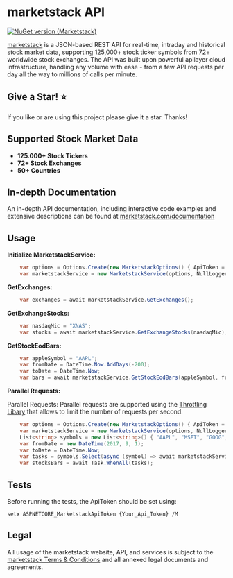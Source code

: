 # marketstack API
[![NuGet version (Marketstack)](https://img.shields.io/nuget/v/Marketstack.svg?style=flat-square)](https://www.nuget.org/packages/Marketstack/)


[marketstack](https://marketstack.com) is a JSON-based REST API for real-time, intraday and historical stock market data, supporting 125,000+ stock ticker symbols from 72+ worldwide stock exchanges. The API was built upon powerful apilayer cloud infrastructure, handling any volume with ease - from a few API requests per day all the way to millions of calls per minute.

## Give a Star! :star:
If you like or are using this project please give it a star. Thanks!

## Supported Stock Market Data

* **125.000+ Stock Tickers**
* **72+ Stock Exchanges**
* **50+ Countries**

## In-depth Documentation

An in-depth API documentation, including interactive code examples and extensive descriptions can be found at [marketstack.com/documentation](https://marketstack.com/documentation)

## Usage

**Initialize MarketstackService:**
```c#
    var options = Options.Create(new MarketstackOptions() { ApiToken = "apiToken"});
    var marketstackService = new MarketstackService(options, NullLogger<MarketstackService>.Instance);    
```

**GetExchanges:**
```c#
    var exchanges = await marketstackService.GetExchanges();
```

**GetExchangeStocks:**
```c#
    var nasdaqMic = "XNAS";
    var stocks = await marketstackService.GetExchangeStocks(nasdaqMic);
```    
    
**GetStockEodBars:**
```c#
    var appleSymbol = "AAPL";
    var fromDate = DateTime.Now.AddDays(-200);
    var toDate = DateTime.Now;
    var bars = await marketstackService.GetStockEodBars(appleSymbol, fromDate, toDate);      
```
**Parallel Requests:**

Parallel Requests: Parallel requests are supported using the [Throttling Libary](https://github.com/orshe4/Throttling) that allows to limit the number of requests per second.

```c#
    var options = Options.Create(new MarketstackOptions() { ApiToken = apiKey, MaxRequestsPerSecond = 3, Https = true });
    var marketstackService = new MarketstackService(options, NullLogger<MarketstackService>.Instance);
    List<string> symbols = new List<string>() { "AAPL", "MSFT", "GOOG", "VOD", "NVDA", "NFLX", "PEP", "NOW", "VEEV", "MOH" };
    var fromDate = new DateTime(2017, 9, 1);
    var toDate = DateTime.Now;
    var tasks = symbols.Select(async (symbol) => await marketstackService.GetStockEodBars(symbol, fromDate, toDate));
    var stocksBars = await Task.WhenAll(tasks);
```

## Tests

Before running the tests, the ApiToken should be set using: 

```
setx ASPNETCORE_MarketstackApiToken {Your_Api_Token} /M
```

## Legal

All usage of the marketstack website, API, and services is subject to the [marketstack Terms & Conditions](https://marketstack.com/terms) and all annexed legal documents and agreements.
